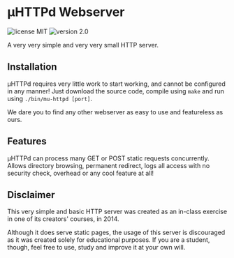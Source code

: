 # μHTTPd Webserver
![license MIT](https://img.shields.io/badge/license-MIT-lightgrey.svg)
![version 2.0](https://img.shields.io/badge/version-2.0-green.svg)

A very very simple and very very small HTTP server.

## Installation
μHTTPd requires very little work to start working, and cannot be configured in any manner! Just download the source
code, compile using `make` and run using `./bin/mu-httpd [port]`.

We dare you to find any other webserver as easy to use and featureless as ours.

## Features
μHTTPd can process many GET or POST static requests concurrently. Allows directory browsing, permanent redirect,
logs all access with no security check, overhead or any cool feature at all!

## Disclaimer
This very simple and basic HTTP server was created as an in-class exercise in one of its creators' courses, in 2014.

Although it does serve static pages, the usage of this server is discouraged as it was created solely for educational purposes. If you are a student, though, feel free to use, study and improve it at your own will.
